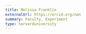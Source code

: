 ```yaml
---
title: Melissa Franklin
externalUrl: https://orcid.org/nan
summary: Faculty, Experiment
type: harvarduniversity
---
```

